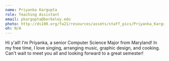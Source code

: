 ```yaml
---
name: Priyanka Kargupta
role: Teaching Assistant
email: pkargupta@berkeley.edu
photo: http://ds100.org/fa21/resources/assets/staff_pics/Priyanka_Kargupta.png
oh: N/A 
---
```

Hi y'all! I'm Priyanka, a senior Computer Science Major from Maryland! In my free time, I love singing, arranging music, graphic design, and cooking. Can't wait to meet you all and looking forward to a great semester!
